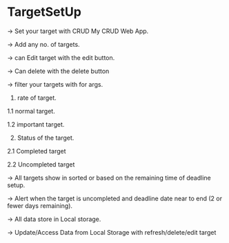 # TargetSetUp

-> Set your target with CRUD My CRUD Web App.

-> Add any no. of targets.

-> can Edit target with the edit button.

-> Can delete with the delete button

-> filter your targets with for args.

 1. rate of target.

  1.1 normal target.

  1.2 important target.

 2. Status of the target.

  2.1 Completed target

  2.2 Uncompleted target

 -> All targets show in sorted or based on the remaining time of deadline setup.

 -> Alert when the target is uncompleted and deadline date near to end (2 or fewer days remaining).

 -> All data store in Local storage.

 -> Update/Access Data from Local Storage with refresh/delete/edit target
